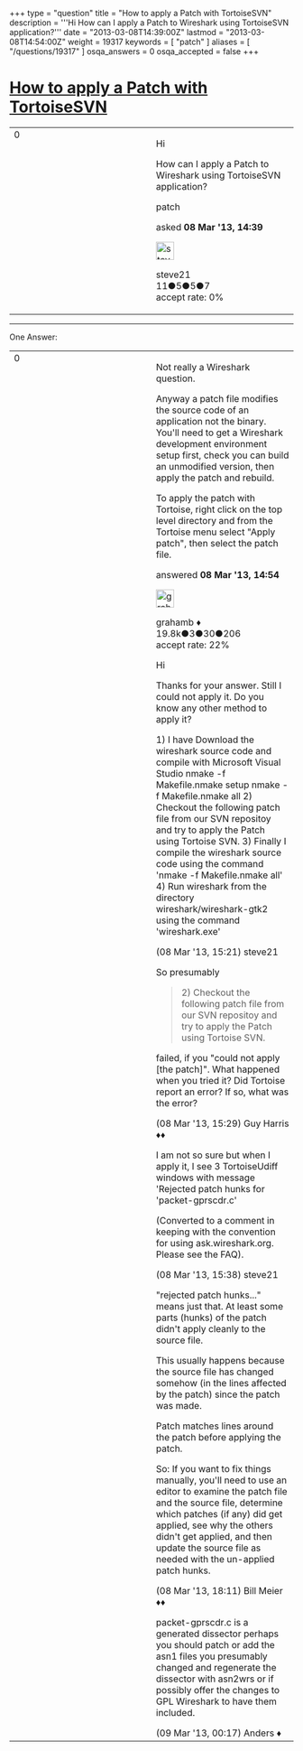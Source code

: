 +++
type = "question"
title = "How to apply a Patch with TortoiseSVN"
description = '''Hi How can I apply a Patch to Wireshark using TortoiseSVN application?'''
date = "2013-03-08T14:39:00Z"
lastmod = "2013-03-08T14:54:00Z"
weight = 19317
keywords = [ "patch" ]
aliases = [ "/questions/19317" ]
osqa_answers = 0
osqa_accepted = false
+++

<div class="headNormal">

# [How to apply a Patch with TortoiseSVN](/questions/19317/how-to-apply-a-patch-with-tortoisesvn)

</div>

<div id="main-body">

<div id="askform">

<table id="question-table" style="width:100%;"><colgroup><col style="width: 50%" /><col style="width: 50%" /></colgroup><tbody><tr class="odd"><td style="width: 30px; vertical-align: top"><div class="vote-buttons"><div id="post-19317-score" class="post-score" title="current number of votes">0</div><div id="favorite-count" class="favorite-count"></div></div></td><td><div id="item-right"><div class="question-body"><p>Hi</p><p>How can I apply a Patch to Wireshark using TortoiseSVN application?</p></div><div id="question-tags" class="tags-container tags">patch</div><div id="question-controls" class="post-controls"></div><div class="post-update-info-container"><div class="post-update-info post-update-info-user"><p>asked <strong>08 Mar '13, 14:39</strong></p><img src="https://secure.gravatar.com/avatar/5318038b31cc44ad026905167c9b1824?s=32&amp;d=identicon&amp;r=g" class="gravatar" width="32" height="32" alt="steve21&#39;s gravatar image" /><p>steve21<br />
<span class="score" title="11 reputation points">11</span><span title="5 badges"><span class="badge1">●</span><span class="badgecount">5</span></span><span title="5 badges"><span class="silver">●</span><span class="badgecount">5</span></span><span title="7 badges"><span class="bronze">●</span><span class="badgecount">7</span></span><br />
<span class="accept_rate" title="Rate of the user&#39;s accepted answers">accept rate:</span> <span title="steve21 has no accepted answers">0%</span></p></div></div><div id="comments-container-19317" class="comments-container"></div><div id="comment-tools-19317" class="comment-tools"></div><div class="clear"></div><div id="comment-19317-form-container" class="comment-form-container"></div><div class="clear"></div></div></td></tr></tbody></table>

------------------------------------------------------------------------

<div class="tabBar">

<span id="sort-top"></span>

<div class="headQuestions">

One Answer:

</div>

</div>

<span id="19318"></span>

<div id="answer-container-19318" class="answer">

<table style="width:100%;"><colgroup><col style="width: 50%" /><col style="width: 50%" /></colgroup><tbody><tr class="odd"><td style="width: 30px; vertical-align: top"><div class="vote-buttons"><div id="post-19318-score" class="post-score" title="current number of votes">0</div></div></td><td><div class="item-right"><div class="answer-body"><p>Not really a Wireshark question.</p><p>Anyway a patch file modifies the source code of an application not the binary. You'll need to get a Wireshark development environment setup first, check you can build an unmodified version, then apply the patch and rebuild.</p><p>To apply the patch with Tortoise, right click on the top level directory and from the Tortoise menu select "Apply patch", then select the patch file.</p></div><div class="answer-controls post-controls"></div><div class="post-update-info-container"><div class="post-update-info post-update-info-user"><p>answered <strong>08 Mar '13, 14:54</strong></p><img src="https://secure.gravatar.com/avatar/d2a7e24ca66604c749c7c88c1da8ff78?s=32&amp;d=identicon&amp;r=g" class="gravatar" width="32" height="32" alt="grahamb&#39;s gravatar image" /><p>grahamb ♦<br />
<span class="score" title="19834 reputation points"><span>19.8k</span></span><span title="3 badges"><span class="badge1">●</span><span class="badgecount">3</span></span><span title="30 badges"><span class="silver">●</span><span class="badgecount">30</span></span><span title="206 badges"><span class="bronze">●</span><span class="badgecount">206</span></span><br />
<span class="accept_rate" title="Rate of the user&#39;s accepted answers">accept rate:</span> <span title="grahamb has 274 accepted answers">22%</span></p></div></div><div id="comments-container-19318" class="comments-container"><span id="19319"></span><div id="comment-19319" class="comment"><div id="post-19319-score" class="comment-score"></div><div class="comment-text"><p>Hi</p><p>Thanks for your answer. Still I could not apply it. Do you know any other method to apply it?</p><p>1) I have Download the wireshark source code and compile with Microsoft Visual Studio nmake -f Makefile.nmake setup nmake -f Makefile.nmake all 2) Checkout the following patch file from our SVN repositoy and try to apply the Patch using Tortoise SVN. 3) Finally I compile the wireshark source code using the command 'nmake -f Makefile.nmake all' 4) Run wireshark from the directory wireshark/wireshark-gtk2 using the command 'wireshark.exe'</p></div><div id="comment-19319-info" class="comment-info"><span class="comment-age">(08 Mar '13, 15:21)</span> steve21</div></div><span id="19320"></span><div id="comment-19320" class="comment"><div id="post-19320-score" class="comment-score"></div><div class="comment-text"><p>So presumably</p><blockquote><p>2) Checkout the following patch file from our SVN repositoy and try to apply the Patch using Tortoise SVN.</p></blockquote><p>failed, if you "could not apply [the patch]". What happened when you tried it? Did Tortoise report an error? If so, what was the error?</p></div><div id="comment-19320-info" class="comment-info"><span class="comment-age">(08 Mar '13, 15:29)</span> Guy Harris ♦♦</div></div><span id="19321"></span><div id="comment-19321" class="comment"><div id="post-19321-score" class="comment-score"></div><div class="comment-text"><p>I am not so sure but when I apply it, I see 3 TortoiseUdiff windows with message 'Rejected patch hunks for 'packet-gprscdr.c'</p><p>(Converted to a comment in keeping with the convention for using ask.wireshark.org. Please see the FAQ).</p></div><div id="comment-19321-info" class="comment-info"><span class="comment-age">(08 Mar '13, 15:38)</span> steve21</div></div><span id="19325"></span><div id="comment-19325" class="comment"><div id="post-19325-score" class="comment-score"></div><div class="comment-text"><p>"rejected patch hunks..." means just that. At least some parts (hunks) of the patch didn't apply cleanly to the source file.</p><p>This usually happens because the source file has changed somehow (in the lines affected by the patch) since the patch was made.</p><p>Patch matches lines around the patch before applying the patch.</p><p>So: If you want to fix things manually, you'll need to use an editor to examine the patch file and the source file, determine which patches (if any) did get applied, see why the others didn't get applied, and then update the source file as needed with the un-applied patch hunks.</p></div><div id="comment-19325-info" class="comment-info"><span class="comment-age">(08 Mar '13, 18:11)</span> Bill Meier ♦♦</div></div><span id="19329"></span><div id="comment-19329" class="comment"><div id="post-19329-score" class="comment-score"></div><div class="comment-text"><p>packet-gprscdr.c is a generated dissector perhaps you should patch or add the asn1 files you presumably changed and regenerate the dissector with asn2wrs or if possibly offer the changes to GPL Wireshark to have them included.</p></div><div id="comment-19329-info" class="comment-info"><span class="comment-age">(09 Mar '13, 00:17)</span> Anders ♦</div></div></div><div id="comment-tools-19318" class="comment-tools"></div><div class="clear"></div><div id="comment-19318-form-container" class="comment-form-container"></div><div class="clear"></div></div></td></tr></tbody></table>

</div>

<div class="paginator-container-left">

</div>

</div>

</div>

